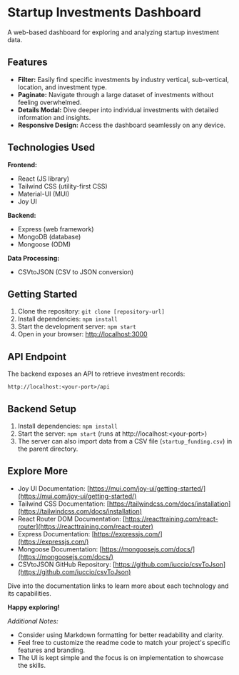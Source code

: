 # Startup Investments Dashboard

A web-based dashboard for exploring and analyzing startup investment data.

## Features

- **Filter:** Easily find specific investments by industry vertical, sub-vertical, location, and investment type.
- **Paginate:** Navigate through a large dataset of investments without feeling overwhelmed.
- **Details Modal:** Dive deeper into individual investments with detailed information and insights.
- **Responsive Design:** Access the dashboard seamlessly on any device.

## Technologies Used

**Frontend:**

- React (JS library)
- Tailwind CSS (utility-first CSS)
- Material-UI (MUI)
- Joy UI

**Backend:**

- Express (web framework)
- MongoDB (database)
- Mongoose (ODM)

**Data Processing:**

- CSVtoJSON (CSV to JSON conversion)

## Getting Started

1. Clone the repository: `git clone [repository-url]`
2. Install dependencies: `npm install`
3. Start the development server: `npm start`
4. Open in your browser: [http://localhost:3000](http://localhost:3000)

## API Endpoint

The backend exposes an API to retrieve investment records:

`http://localhost:<your-port>/api`

## Backend Setup

1. Install dependencies: `npm install`
2. Start the server: `npm start` (runs at http://localhost:\<your-port>)
3. The server can also import data from a CSV file (`startup_funding.csv`) in the parent directory.

## Explore More

- Joy UI Documentation: [https://mui.com/joy-ui/getting-started/](https://mui.com/joy-ui/getting-started/)
- Tailwind CSS Documentation: [https://tailwindcss.com/docs/installation](https://tailwindcss.com/docs/installation)
- React Router DOM Documentation: [https://reacttraining.com/react-router](https://reacttraining.com/react-router)
- Express Documentation: [https://expressjs.com/](https://expressjs.com/)
- Mongoose Documentation: [https://mongoosejs.com/docs/](https://mongoosejs.com/docs/)
- CSVtoJSON GitHub Repository: [https://github.com/iuccio/csvToJson](https://github.com/iuccio/csvToJson)

Dive into the documentation links to learn more about each technology and its capabilities.

**Happy exploring!**

_Additional Notes:_

- Consider using Markdown formatting for better readability and clarity.
- Feel free to customize the readme code to match your project's specific features and branding.
- The UI is kept simple and the focus is on implementation to showcase the skills.
